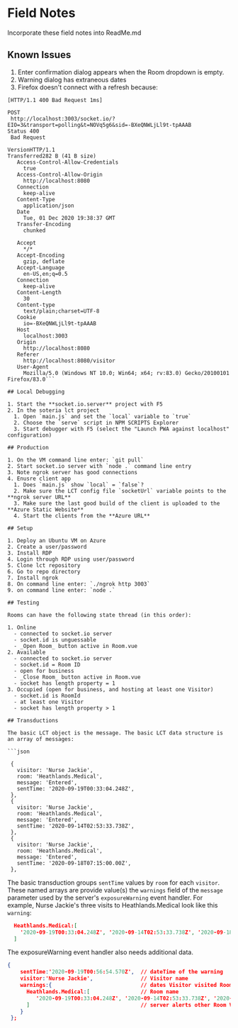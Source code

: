 # Field Notes

Incorporate these field notes into ReadMe.md

## Known Issues

1. Enter confirmation dialog appears when the Room dropdown is empty.
2. Warning dialog has extraneous dates
3. Firefox doesn't connect with a refresh because:

 ```XHRPOSThttp://localhost:3003/socket.io/?EIO=3&transport=polling&t=NOVq5g6&sid=-BXeQNWLjLl9t-tpAAAB
[HTTP/1.1 400 Bad Request 1ms]

POST
  http://localhost:3003/socket.io/?EIO=3&transport=polling&t=NOVq5g6&sid=-BXeQNWLjLl9t-tpAAAB
Status 400   
  Bad Request

VersionHTTP/1.1
Transferred282 B (41 B size)
    Access-Control-Allow-Credentials
      true
    Access-Control-Allow-Origin
      http://localhost:8080
    Connection
      keep-alive
    Content-Type
      application/json
    Date
      Tue, 01 Dec 2020 19:38:37 GMT
    Transfer-Encoding
      chunked

    Accept
      */*
    Accept-Encoding
      gzip, deflate
    Accept-Language
      en-US,en;q=0.5
    Connection
      keep-alive
    Content-Length
      30
    Content-type
      text/plain;charset=UTF-8
    Cookie
      io=-BXeQNWLjLl9t-tpAAAB
    Host
      localhost:3003
    Origin
      http://localhost:8080
    Referer
      http://localhost:8080/visitor
    User-Agent
      Mozilla/5.0 (Windows NT 10.0; Win64; x64; rv:83.0) Gecko/20100101 Firefox/83.0```

## Local Debugging

1. Start the **socket.io.server** project with F5
2. In the soteria lct project
   1. Open `main.js` and set the `local` variable to `true`
   2. Choose the `serve` script in NPM SCRIPTS Explorer
   3. Start debugger with F5 (select the "Launch PWA against localhost" configuration)

## Production

1. On the VM command line enter: `git pull`
2. Start socket.io server with `node .` command line entry
3. Note ngrok server has good connections
4. Enusre client app
   1. Does `main.js` show `local` = `false`?
   2. Make sure the LCT config file `socketUrl` variable points to the **ngrok server URL**
   3. Make sure the last good build of the client is uploaded to the **Azure Static Website**
   4. Start the clients from the **Azure URL**

## Setup

1. Deploy an Ubuntu VM on Azure
2. Create a user/password
3. Install RDP
4. Login through RDP using user/password
5. Clone lct repository
6. Go to repo directory
7. Install ngrok
8. On command line enter: `./ngrok http 3003`
9. on command line enter: `node .`

## Testing

Rooms can have the following state thread (in this order):

1. Online
   - connected to socket.io server
   - socket.id is unguessable
   - _Open Room_ button active in Room.vue
2. Available
   - connected to socket.io server
   - socket.id = Room ID
   - open for business
   - _Close Room_ button active in Room.vue
   - socket has length property = 1
3. Occupied (open for business, and hosting at least one Visitor)
   - socket.id is RoomId
   - at least one Visitor
   - socket has length property > 1

## Transductions

The basic LCT object is the message. The basic LCT data structure is an array of messages:

```json

  {
    visitor: 'Nurse Jackie',
    room: 'Heathlands.Medical',
    message: 'Entered',
    sentTime: '2020-09-19T00:33:04.248Z',
  },
  {
    visitor: 'Nurse Jackie',
    room: 'Heathlands.Medical',
    message: 'Entered',
    sentTime: '2020-09-14T02:53:33.738Z',
  },
  {
    visitor: 'Nurse Jackie',
    room: 'Heathlands.Medical',
    message: 'Entered',
    sentTime: '2020-09-18T07:15:00.00Z',
  },
```
The basic transduction groups `sentTime` values by `room` for each `visitor`. These named arrays are provide value(s) the `warnings` field of the `message` parameter used by the server's `exposureWarning` event handler. For example, Nurse Jackie's three visits to Heathlands.Medical look like this `warning`: 

```json
  Heathlands.Medical:[
    '2020-09-19T00:33:04.248Z', '2020-09-14T02:53:33.738Z', '2020-09-18T07:15:00.00Z'
  ]
```
The exposureWarning event handler also needs additional data.

```json
{
    sentTime:'2020-09-19T00:56:54.570Z',  // dateTime of the warning
    visitor:'Nurse Jackie',               // Visitor name
    warnings:{                            // dates Visitor visited Room
      Heathlands.Medical:[                // Room name
         '2020-09-19T00:33:04.248Z', '2020-09-14T02:53:33.738Z', '2020-09-18T07:15:00.00Z'
      ]                                   // server alerts other Room Visitors on these dates
    }
 };
 ```

